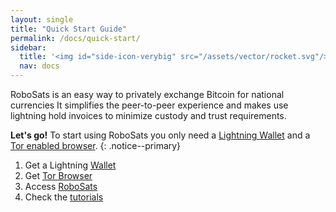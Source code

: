 ```yaml
---
layout: single
title: "Quick Start Guide"
permalink: /docs/quick-start/
sidebar:
  title: '<img id="side-icon-verybig" src="/assets/vector/rocket.svg"/>Quick Start'
  nav: docs
---
```

RoboSats is an easy way to privately exchange Bitcoin for national currencies It simplifies the peer-to-peer experience and makes use lightning hold invoices to minimize custody and trust requirements.

**Let's go!** To start using RoboSats you only need a [<i class='fa-solid fa-wallet'></i>  Lightning Wallet](/docs/wallets/) and a [Tor enabled browser](/docs/tor/).
{: .notice--primary}

1. Get a Lightning [Wallet](/docs/wallets/)
2. Get [Tor Browser](https://www.torproject.org/download/)
3. Access [RoboSats](/docs/access/)
4. Check the [tutorials](/watch/en/)
